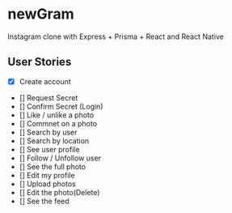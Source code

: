 # newGram

Instagram clone with Express + Prisma + React and React Native

## User Stories

- [x] Create account
- [] Request Secret
- [] Confirm Secret (Login)
- [] Like / unlike a photo
- [] Commnet on a photo
- [] Search by user
- [] Search by location
- [] See user profile
- [] Follow / Unfollow user
- [] See the full photo
- [] Edit my profile
- [] Upload photos
- [] Edit the photo(Delete)
- [] See the feed
